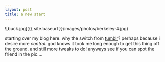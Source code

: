 ```yaml
---
layout: post
title: a new start
---
```


![buck.jpg]({{ site.baseurl }}/images/photos/berkeley-4.jpg)

starting over my blog here.  why the switch from [tumblr](https://babygauge.tumblr.com)? perhaps because i desire more *control*.  god knows it took me long enough to get this thing off the ground.  and still more tweaks to do! anyways see if you can spot the friend in the pic....


